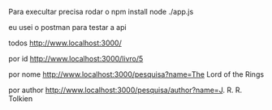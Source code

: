 Para execultar precisa rodar o 
npm install
node ./app.js

eu usei o postman para testar a api

todos http://www.localhost:3000/

por id http://www.localhost:3000/livro/5

por nome http://www.localhost:3000/pesquisa?name=The Lord of the Rings

por author http://www.localhost:3000/pesquisa/author?name=J. R. R. Tolkien